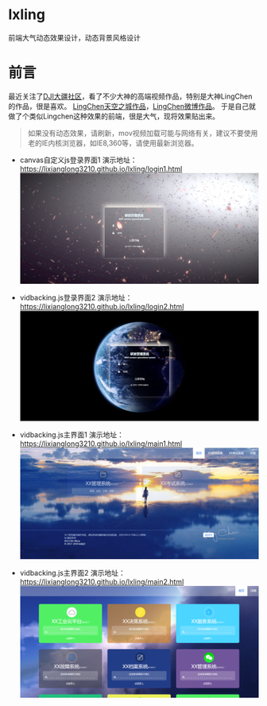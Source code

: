 # lxling
前端大气动态效果设计，动态背景风格设计

# 前言
最近关注了[DJI大疆社区](https://bbs.dji.com/)，看了不少大神的高端视频作品，特别是大神LingChen的作品，很是喜欢。
[LingChen天空之城作品](https://bbs.dji.com/thread-166510-1-1.html)，[LingChen微博作品](https://weibo.com/u/1768614212?refer_flag=1005050010_)。
于是自己就做了个类似Lingchen这种效果的前端，很是大气，现将效果贴出来。
> 如果没有动态效果，请刷新，mov视频加载可能与网络有关，建议不要使用老的IE内核浏览器，如IE8,360等，请使用最新浏览器。

* canvas自定义js登录界面1
演示地址： https://lixianglong3210.github.io/lxling/login1.html
![](https://github.com/lixianglong3210/lxling/blob/main/img/Snap11.png)

* vidbacking.js登录界面2
演示地址： https://lixianglong3210.github.io/lxling/login2.html
![](https://github.com/lixianglong3210/lxling/blob/main/img/Snap12.png)

* vidbacking.js主界面1
演示地址： https://lixianglong3210.github.io/lxling/main1.html
![](https://github.com/lixianglong3210/lxling/blob/main/img/Snap13.png)

* vidbacking.js主界面2
演示地址： https://lixianglong3210.github.io/lxling/main2.html
![](https://github.com/lixianglong3210/lxling/blob/main/img/Snap14.png)
